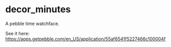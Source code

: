 # decor_minutes

A pebble time watchface.

See it here: https://apps.getpebble.com/en_US/application/55af6541f5227466c100004f

